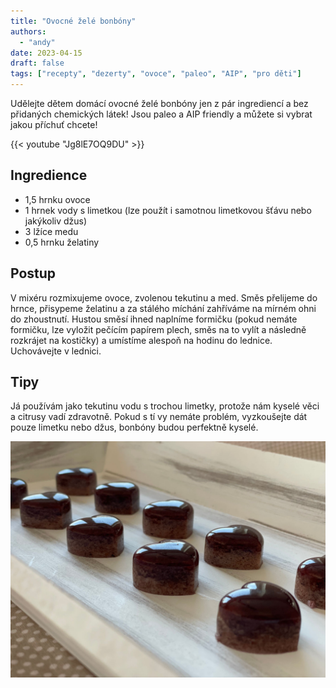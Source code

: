 ```yaml
---
title: "Ovocné želé bonbóny"
authors:
  - "andy"
date: 2023-04-15
draft: false
tags: ["recepty", "dezerty", "ovoce", "paleo", "AIP", "pro děti"]
---
```


Udělejte dětem domácí ovocné želé bonbóny jen z pár ingrediencí a bez přidaných chemických látek! Jsou paleo a AIP friendly a můžete si vybrat jakou příchuť chcete!

{{< youtube "Jg8lE7OQ9DU" >}}

## Ingredience
- 1,5 hrnku ovoce
- 1 hrnek vody s limetkou (lze použít i samotnou limetkovou šťávu nebo jakýkoliv džus)
- 3 lžíce medu
- 0,5 hrnku želatiny

## Postup
V mixéru rozmixujeme ovoce, zvolenou tekutinu a med. Směs přelijeme do hrnce, přisypeme želatinu a za stálého míchání zahříváme na mírném ohni do zhoustnutí. Hustou směsí ihned naplníme formičku (pokud nemáte formičku, lze vyložit pečícím papírem plech, směs na to vylít a následně rozkrájet na kostičky) a umístíme alespoň na hodinu do lednice. Uchovávejte v lednici.

## Tipy
Já používám jako tekutinu vodu s trochou limetky, protože nám kyselé věci a citrusy vadí zdravotně. Pokud s tí vy nemáte problém, vyzkoušejte dát pouze limetku nebo džus, bonbóny budou perfektně kyselé.

![](bombony.jpg)